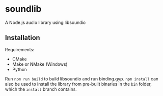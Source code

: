 # soundlib
A Node.js audio library using libsoundio

## Installation 
Requirements:
- CMake
- Make or NMake (Windows)
- Python

Run `npm run build` to build libsoundio and run binding.gyp. `npm install` can also be used to install the library from pre-built binaries in the `bin` folder, which the `install` branch contains.
